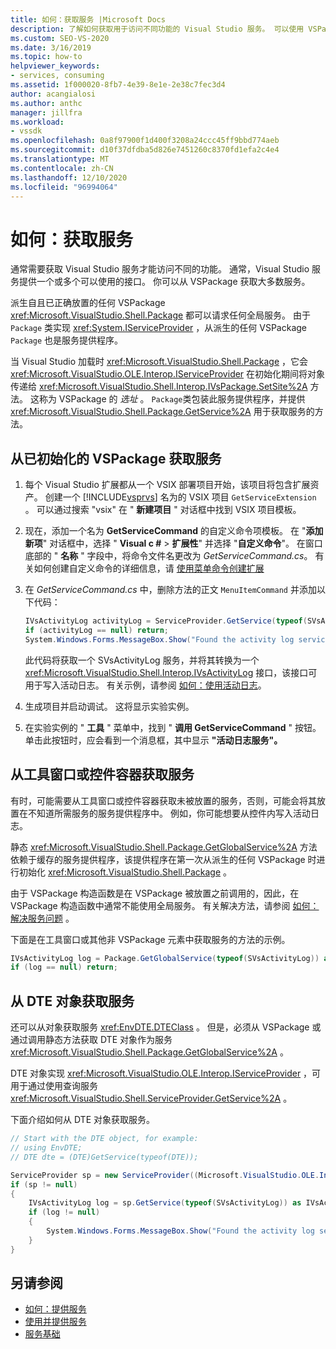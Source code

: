 ```yaml
---
title: 如何：获取服务 |Microsoft Docs
description: 了解如何获取用于访问不同功能的 Visual Studio 服务。 可以使用 VSPackage 获取大多数服务。
ms.custom: SEO-VS-2020
ms.date: 3/16/2019
ms.topic: how-to
helpviewer_keywords:
- services, consuming
ms.assetid: 1f000020-8fb7-4e39-8e1e-2e38c7fec3d4
author: acangialosi
ms.author: anthc
manager: jillfra
ms.workload:
- vssdk
ms.openlocfilehash: 0a8f97900f1d400f3208a24ccc45ff9bbd774aeb
ms.sourcegitcommit: d10f37dfdba5d826e7451260c8370fd1efa2c4e4
ms.translationtype: MT
ms.contentlocale: zh-CN
ms.lasthandoff: 12/10/2020
ms.locfileid: "96994064"
---
```

# <a name="how-to-get-a-service"></a>如何：获取服务

通常需要获取 Visual Studio 服务才能访问不同的功能。 通常，Visual Studio 服务提供一个或多个可以使用的接口。 你可以从 VSPackage 获取大多数服务。

派生自且已正确放置的任何 VSPackage <xref:Microsoft.VisualStudio.Shell.Package> 都可以请求任何全局服务。 由于 `Package` 类实现 <xref:System.IServiceProvider> ，从派生的任何 VSPackage `Package` 也是服务提供程序。

当 Visual Studio 加载时 <xref:Microsoft.VisualStudio.Shell.Package> ，它会 <xref:Microsoft.VisualStudio.OLE.Interop.IServiceProvider> 在初始化期间将对象传递给 <xref:Microsoft.VisualStudio.Shell.Interop.IVsPackage.SetSite%2A> 方法。 这称为 VSPackage 的 *选址* 。 `Package`类包装此服务提供程序，并提供 <xref:Microsoft.VisualStudio.Shell.Package.GetService%2A> 用于获取服务的方法。

## <a name="getting-a-service-from-an-initialized-vspackage"></a>从已初始化的 VSPackage 获取服务

1. 每个 Visual Studio 扩展都从一个 VSIX 部署项目开始，该项目将包含扩展资产。 创建一个 [!INCLUDE[vsprvs](../code-quality/includes/vsprvs_md.md)] 名为的 VSIX 项目 `GetServiceExtension` 。 可以通过搜索 "vsix" 在 " **新建项目** " 对话框中找到 VSIX 项目模板。

2. 现在，添加一个名为 **GetServiceCommand** 的自定义命令项模板。 在 "**添加新项**" 对话框中，选择 " **Visual c #**  >  **扩展性**" 并选择 "**自定义命令**"。 在窗口底部的 " **名称** " 字段中，将命令文件名更改为 *GetServiceCommand.cs*。 有关如何创建自定义命令的详细信息，请 [使用菜单命令创建扩展](../extensibility/creating-an-extension-with-a-menu-command.md)

3. 在 *GetServiceCommand.cs* 中，删除方法的正文 `MenuItemCommand` 并添加以下代码：

   ```csharp
   IVsActivityLog activityLog = ServiceProvider.GetService(typeof(SVsActivityLog)) as IVsActivityLog;
   if (activityLog == null) return;
   System.Windows.Forms.MessageBox.Show("Found the activity log service.");

   ```

    此代码将获取一个 SVsActivityLog 服务，并将其转换为一个 <xref:Microsoft.VisualStudio.Shell.Interop.IVsActivityLog> 接口，该接口可用于写入活动日志。 有关示例，请参阅 [如何：使用活动日志](../extensibility/how-to-use-the-activity-log.md)。

4. 生成项目并启动调试。 这将显示实验实例。

5. 在实验实例的 " **工具** " 菜单中，找到 " **调用 GetServiceCommand** " 按钮。 单击此按钮时，应会看到一个消息框，其中显示 **"活动日志服务"。**

## <a name="getting-a-service-from-a-tool-window-or-control-container"></a>从工具窗口或控件容器获取服务

有时，可能需要从工具窗口或控件容器获取未被放置的服务，否则，可能会将其放置在不知道所需服务的服务提供程序中。 例如，你可能想要从控件内写入活动日志。

静态 <xref:Microsoft.VisualStudio.Shell.Package.GetGlobalService%2A> 方法依赖于缓存的服务提供程序，该提供程序在第一次从派生的任何 VSPackage 时进行初始化 <xref:Microsoft.VisualStudio.Shell.Package> 。

由于 VSPackage 构造函数是在 VSPackage 被放置之前调用的，因此，在 VSPackage 构造函数中通常不能使用全局服务。 有关解决方法，请参阅 [如何：解决服务问题](../extensibility/how-to-troubleshoot-services.md) 。

下面是在工具窗口或其他非 VSPackage 元素中获取服务的方法的示例。

```csharp
IVsActivityLog log = Package.GetGlobalService(typeof(SVsActivityLog)) as IVsActivityLog;
if (log == null) return;
```

## <a name="getting-a-service-from-the-dte-object"></a>从 DTE 对象获取服务

还可以从对象获取服务 <xref:EnvDTE.DTEClass> 。 但是，必须从 VSPackage 或通过调用静态方法获取 DTE 对象作为服务 <xref:Microsoft.VisualStudio.Shell.Package.GetGlobalService%2A> 。

DTE 对象实现 <xref:Microsoft.VisualStudio.OLE.Interop.IServiceProvider> ，可用于通过使用查询服务 <xref:Microsoft.VisualStudio.Shell.ServiceProvider.GetService%2A> 。

下面介绍如何从 DTE 对象获取服务。

```csharp
// Start with the DTE object, for example: 
// using EnvDTE;
// DTE dte = (DTE)GetService(typeof(DTE));

ServiceProvider sp = new ServiceProvider((Microsoft.VisualStudio.OLE.Interop.IServiceProvider)dte);
if (sp != null)
{
    IVsActivityLog log = sp.GetService(typeof(SVsActivityLog)) as IVsActivityLog;
    if (log != null)
    {
        System.Windows.Forms.MessageBox.Show("Found the activity log service.");
    }
}
```

## <a name="see-also"></a>另请参阅

- [如何：提供服务](../extensibility/how-to-provide-a-service.md)
- [使用并提供服务](../extensibility/using-and-providing-services.md)
- [服务基础](../extensibility/internals/service-essentials.md)
